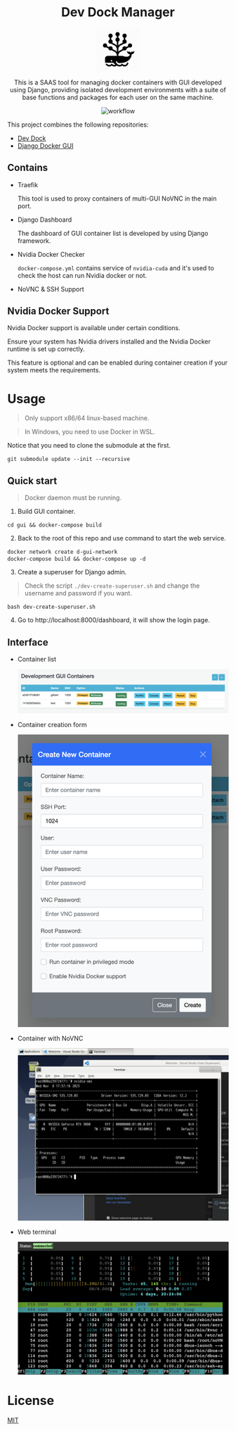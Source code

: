 <div align="center" style="text-align: center">

# **Dev Dock Manager**

<p style="text-align: center">
  <img align="center" src="./doc/logo.png" alt="frame" width="20%" height="20%">
</p>

This is a SAAS tool for managing docker containers with GUI developed using Django, providing isolated development environments with a suite of base functions and packages for each user on the same machine.

![workflow](./doc/workflow.gif)

</div>

This project combines the following repositories:
- [Dev Dock](https://github.com/NatLee/dev-dock)
- [Django Docker GUI](https://github.com/NatLee/django-docker-gui)

## Contains

- Traefik

    This tool is used to proxy containers of multi-GUI NoVNC in the main port.

- Django Dashboard

    The dashboard of GUI container list is developed by using Django framework.

- Nvidia Docker Checker

    `docker-compose.yml` contains service of `nvidia-cuda` and it's used to check the host can run Nvidia docker or not.

- NoVNC & SSH Support

## Nvidia Docker Support

Nvidia Docker support is available under certain conditions.

Ensure your system has Nvidia drivers installed and the Nvidia Docker runtime is set up correctly.

This feature is optional and can be enabled during container creation if your system meets the requirements.

# Usage

> Only support x86/64 linux-based machine.

> In Windows, you need to use Docker in WSL.

Notice that you need to clone the submodule at the first.

```
git submodule update --init --recursive
```

## Quick start

> Docker daemon must be running.

1. Build GUI container.

```
cd gui && docker-compose build
```

2. Back to the root of this repo and use command to start the web service.

```
docker network create d-gui-network
docker-compose build && docker-compose up -d
```

3. Create a superuser for Django admin.

> Check the script `./dev-create-superuser.sh` and change the username and password if you want.

```
bash dev-create-superuser.sh
```

4. Go to http://localhost:8000/dashboard, it will show the login page.

## Interface

- Container list

    ![container-list](./doc/container-list.png)

- Container creation form

    ![container-creation-form](./doc/container-creation-form.png)

- Container with NoVNC

    ![novnc-demo](./doc/novnc-demo.png)

- Web terminal

    ![web-terminal](./doc/web-terminal.png)

# License

[MIT](./LICENSE)

